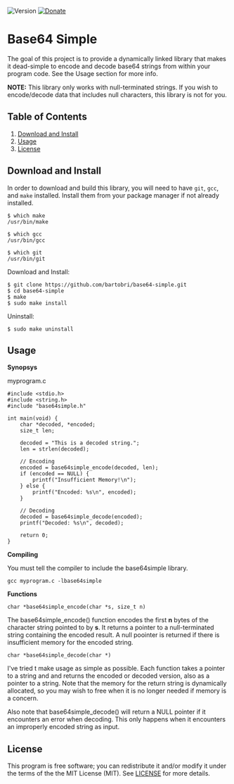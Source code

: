 ![Version](https://img.shields.io/badge/Version-0.1.0-green.svg)
[![Donate](https://img.shields.io/badge/Tips-PayPal_and_Bitcoin-green.svg)](https://github.com/bartobri/tips)

Base64 Simple
=============

The goal of this project is to provide a dynamically linked library that
makes it dead-simple to encode and decode base64 strings from within your
program code. See the Usage section for more info.

**NOTE:** This library only works with null-terminated strings. If you wish
to encode/decode data that includes null characters, this library is not
for you.

Table of Contents
-----------------

1. [Download and Install](#download-and-install)
2. [Usage](#usage)
3. [License](#license)

Download and Install
--------------------

In order to download and build this library, you will need to have `git`,
`gcc`, and `make` installed. Install them from your package manager if not
already installed.

```
$ which make
/usr/bin/make

$ which gcc
/usr/bin/gcc

$ which git
/usr/bin/git
```

Download and Install:

```
$ git clone https://github.com/bartobri/base64-simple.git
$ cd base64-simple
$ make
$ sudo make install
```

Uninstall:

```
$ sudo make uninstall
```

Usage
-----

**Synopsys**

myprogram.c
```
#include <stdio.h>
#include <string.h>
#include "base64simple.h"

int main(void) {
	char *decoded, *encoded;
	size_t len;

	decoded = "This is a decoded string.";
	len = strlen(decoded);

	// Encoding
	encoded = base64simple_encode(decoded, len);
	if (encoded == NULL) {
		printf("Insufficient Memory!\n");
	} else {
		printf("Encoded: %s\n", encoded);
	}

	// Decoding
	decoded = base64simple_decode(encoded);
	printf("Decoded: %s\n", decoded);

	return 0;
}
```

**Compiling**

You must tell the compiler to include the base64simple library.

```
gcc myprogram.c -lbase64simple
```

**Functions**

`char *base64simple_encode(char *s, size_t n)`

The base64simple_encode() function encodes the first **n** bytes of the
character string pointed to by **s**. It returns a pointer to a null-terminated
string containing the encoded result. A null poointer is returned if there
is insufficient memory for the encoded string.

`char *base64simple_decode(char *)`

I've tried t make usage as simple as possible. Each function takes
a pointer to a string and and returns the encoded or decoded version,
also as a pointer to a string. Note that the memory for the return string
is dynamically allocated, so you may wish to free when it is no longer
needed if memory is a concern.

Also note that base64simple_decode() will return a NULL pointer if it
encounters an error when decoding. This only happens when it encounters
an improperly encoded string as input.

License
-------

This program is free software; you can redistribute it and/or modify it under the terms of the the
MIT License (MIT). See [LICENSE](LICENSE) for more details.

